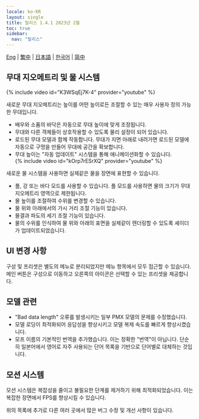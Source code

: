 ```yaml
---
locale: ko-KR
layout: single
title: 릴리스 1.4.1 2023년 2월
toc: true
sidebar:
  nav: "릴리스"
---
```

[Eng](/dancexr/releases/1.4.1) | [繁中](/tw/dancexr/releases/1.4.1) | [日本語](/jp/dancexr/releases/1.4.1) | [한국어](/kr/dancexr/releases/1.4.1) | [简中](/zh/dancexr/releases/1.4.1)


## 무대 지오메트리 및 물 시스템
{% include video id="K3WSqEj7K-4" provider="youtube" %}

새로운 무대 지오메트리는 높이를 어떤 높이로든 조절할 수 있는 매우 사용자 정의 가능한 무대입니다.
* 배우와 소품의 바닥은 자동으로 무대 높이에 맞게 조정됩니다.
* 무대와 다른 객체들이 상호작용할 수 있도록 물리 설정이 되어 있습니다.
* 로드된 무대 모델과 함께 작동합니다. 무대가 지면 아래로 내려가면 로드된 모델에 자동으로 구멍을 만들어 무대에 공간을 확보합니다.
* 무대 높이는 "자동 업데이트" 시스템을 통해 애니메이션화할 수 있습니다.  
{% include video id="kOrp7rESrXQ" provider="youtube" %}

새로운 물 시스템을 사용하면 실제같은 물을 장면에 표현할 수 있습니다.
* 풀, 강 또는 바다 모드를 사용할 수 있습니다. 풀 모드를 사용하면 물의 크기가 무대 지오메트리 영역으로 제한됩니다.
* 물 높이를 조절하여 수위를 변경할 수 있습니다.
* 물 위와 아래에서의 가시 거리 조절 기능이 있습니다.
* 물결과 파도의 세기 조절 기능이 있습니다.
* 물의 수위를 인식하여 물 위와 아래의 표면을 실제같이 렌더링할 수 있도록 셰이더가 업데이트되었습니다.

## UI 변경 사항
구성 및 프리셋은 별도의 메뉴로 분리되었지만 메뉴 항목에서 모두 접근할 수 있습니다. 메인 버튼은 구성으로 이동하고 오른쪽의 아이콘은 선택할 수 있는 프리셋을 제공합니다.

## 모델 관련
* "Bad data length" 오류를 발생시키는 일부 PMX 모델의 문제를 수정했습니다.
* 모델 로딩이 최적화되어 응답성을 향상시키고 모델 복제 속도를 빠르게 향상시켰습니다.
* 모프 이름의 기본적인 번역을 추가했습니다. 이는 정확한 "번역"이 아닙니다. 단순히 일본어에서 영어로 자주 사용되는 단어 목록을 기반으로 단어별로 대체하는 것입니다.

## 모션 시스템
모션 시스템은 복잡성을 줄이고 불필요한 단계를 제거하기 위해 최적화되었습니다. 이는 복잡한 장면에서 FPS를 향상시킬 수 있습니다.

위의 목록에 추가로 다른 여러 곳에서 많은 버그 수정 및 개선 사항이 있습니다.